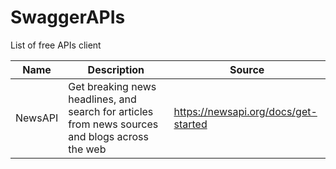 # SwaggerAPIs

List of free APIs client

| Name    | Description                                                  | Source                               |
| ------- | ------------------------------------------------------------ | ------------------------------------ |
| NewsAPI | Get breaking news headlines, and search for articles from news sources and blogs across the web | https://newsapi.org/docs/get-started |

